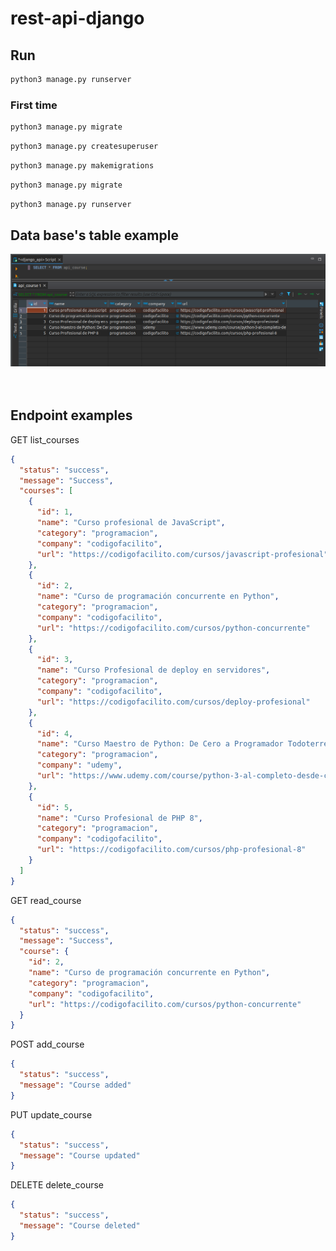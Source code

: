 # rest-api-django

## Run
```bash
python3 manage.py runserver
```

### First time
```bash 
python3 manage.py migrate
```
```bash 
python3 manage.py createsuperuser
```
```bash 
python3 manage.py makemigrations
```
```bash 
python3 manage.py migrate
```
```bash 
python3 manage.py runserver
```


## Data base's table example
<img src="./img/db_table.png"><br><br><br>

## Endpoint examples

GET list_courses
```json
{
  "status": "success",
  "message": "Success",
  "courses": [
    {
      "id": 1,
      "name": "Curso profesional de JavaScript",
      "category": "programacion",
      "company": "codigofacilito",
      "url": "https://codigofacilito.com/cursos/javascript-profesional"
    },
    {
      "id": 2,
      "name": "Curso de programación concurrente en Python",
      "category": "programacion",
      "company": "codigofacilito",
      "url": "https://codigofacilito.com/cursos/python-concurrente"
    },
    {
      "id": 3,
      "name": "Curso Profesional de deploy en servidores",
      "category": "programacion",
      "company": "codigofacilito",
      "url": "https://codigofacilito.com/cursos/deploy-profesional"
    },
    {
      "id": 4,
      "name": "Curso Maestro de Python: De Cero a Programador Todoterreno",
      "category": "programacion",
      "company": "udemy",
      "url": "https://www.udemy.com/course/python-3-al-completo-desde-cero/"
    },
    {
      "id": 5,
      "name": "Curso Profesional de PHP 8",
      "category": "programacion",
      "company": "codigofacilito",
      "url": "https://codigofacilito.com/cursos/php-profesional-8"
    }
  ]
}
```

GET read_course
```json
{
  "status": "success",
  "message": "Success",
  "course": {
    "id": 2,
    "name": "Curso de programación concurrente en Python",
    "category": "programacion",
    "company": "codigofacilito",
    "url": "https://codigofacilito.com/cursos/python-concurrente"
  }
}
```

POST add_course
```json
{
  "status": "success",
  "message": "Course added"
}
```

PUT update_course
```json
{
  "status": "success",
  "message": "Course updated"
}
```

DELETE delete_course
```json
{
  "status": "success",
  "message": "Course deleted"
}
```